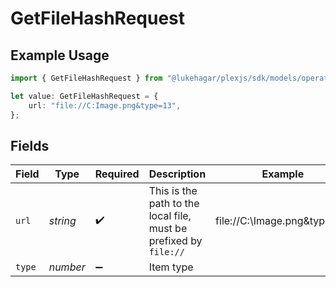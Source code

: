 # GetFileHashRequest

## Example Usage

```typescript
import { GetFileHashRequest } from "@lukehagar/plexjs/sdk/models/operations";

let value: GetFileHashRequest = {
    url: "file://C:Image.png&type=13",
};
```

## Fields

| Field                                                             | Type                                                              | Required                                                          | Description                                                       | Example                                                           |
| ----------------------------------------------------------------- | ----------------------------------------------------------------- | ----------------------------------------------------------------- | ----------------------------------------------------------------- | ----------------------------------------------------------------- |
| `url`                                                             | *string*                                                          | :heavy_check_mark:                                                | This is the path to the local file, must be prefixed by `file://` | file://C:\Image.png&type=13                                       |
| `type`                                                            | *number*                                                          | :heavy_minus_sign:                                                | Item type                                                         |                                                                   |